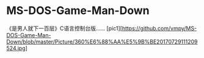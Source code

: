 # MS-DOS-Game-Man-Down
《是男人就下一百层》C语言控制台版……
[pic1][https://github.com/vmpy/MS-DOS-Game-Man-Down/blob/master/Picture/360%E6%88%AA%E5%9B%BE20170729111209524.jpg]
